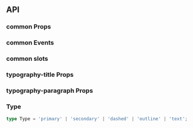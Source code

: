 ## API

### common Props

<field-table :data="commonProps"/>

### common Events

<field-table :data="commonEvents" type="emits"/>

### common slots

<field-table :data="commonSlots" type="slots"/>

### typography-title Props

<field-table :data="titleProps"/>

### typography-paragraph Props

<field-table :data="paragraphProps"/>

### Type

```typescript
type Type = 'primary' | 'secondary' | 'dashed' | 'outline' | 'text';
```

<script setup>
import { ref } from 'vue';

const commonProps = ref([
  {
    name: 'type',
    desc: '文本类型',
    type: 'Type',
    value: '-',
  },
  {
    name: 'bold',
    desc: '粗体',
    type: 'boolean',
    value: 'false',
  },
  {
    name: 'mark',
    desc: '添加标记样式',
    type: 'boolean | { color: string }',
    value: 'false',
  },
  {
    name: 'underline',
    desc: '下划线样式',
    type: 'boolean',
    value: 'false',
  },
  {
    name: 'delete',
    desc: '删除线样式',
    type: 'boolean',
    value: 'false',
  },
  {
    name: 'code',
    desc: '代码块样式',
    type: 'boolean',
    value: 'false',
  },
  {
    name: 'disabled',
    desc: '禁用状态',
    type: 'boolean',
    value: 'false',
  },
  {
    name: 'editable',
    desc: '开启可编辑功能',
    type: 'boolean',
    value: 'false',
  },
  {
    name: 'editing (v-model)',
    desc: '是否在编辑状态',
    type: 'boolean',
    value: '-',
  },
  {
    name: 'default-editing',
    desc: '默认的编辑状态',
    type: 'boolean',
    value: 'false',
  },
  {
    name: 'edit-text (v-model)',
    desc: '编辑的文字',
    type: 'string',
    value: '-',
  },
  {
    name: 'copyable',
    desc: '开启复制功能',
    type: 'boolean',
    value: 'false',
  },
  {
    name: 'copy-text',
    desc: '复制的文字',
    type: 'string',
    value: '-',
  },
  {
    name: 'copy-delay',
    desc: '复制成功后，复制按钮恢复到可点击状态的延迟时间，单位是毫秒',
    type: 'number',
    value: '3000',
  },
  {
    name: 'edit-tooltip-props',
    desc: '编辑按钮问题提示配置',
    type: 'object',
    value: '-',
  },
  {
    name: 'copy-tooltip-props',
    desc: '拷贝按钮问题提示配置',
    type: 'object',
    value: '-',
  },
]);

const commonEvents = ref([
  {
    name: 'edit-start',
    desc: '开始编辑',
    type: '-',
    value: '-',
  },
  {
    name: 'change',
    desc: '编辑内容变化',
    type: 'text: string',
    value: '-',
  },
  {
    name: 'edit-end',
    desc: '编辑结束',
    type: '-',
    value: '-',
  },
  {
    name: 'copy',
    desc: '复制',
    type: 'text: string',
    value: '-',
  },
]);

const commonSlots = ref([
  {
    name: 'copy-icon',
    desc: '复制图标',
    type: '-',
    value: '',
  },
  {
    name: 'copy-tooltip',
    desc: '复制的文字气泡内容',
    type: '-',
    value: '',
  },
]);

const titleProps = ref([
  {
    name: 'heading',
    desc: '标题级别，相当于 h1 h2 h3 h4 h5 h6',
    type: "'1' | '2' | '3' | '4' | '5' | '6'",
    value: "`'1'`",
  },
]);

const paragraphProps = ref([
  {
    name: 'blockquote',
    desc: '长引用',
    type: 'boolean',
    value: 'false',
  },
  {
    name: 'spacing',
    desc: '段落的的行高，长文本(大于5行)的时候推荐使用默认行高，短文本(小于等于3行)推荐使用 close 紧密的行高。',
    type: "'default' | 'close'",
    value: "default",
  },
]);
</script>
